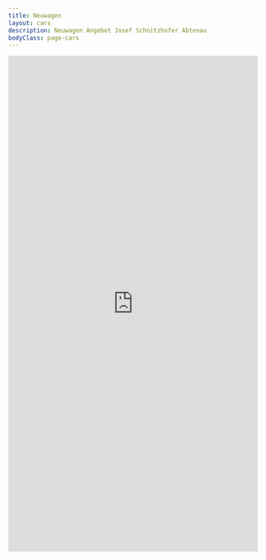 ```yaml
---
title: Neuwagen
layout: cars
description: Neuwagen Angebot Josef Schnitzhofer Abtenau
bodyClass: page-cars
---
```


<iframe src="https://fahrzeuge.schnitzhofer.at/auto-suchen/?navset=&search%5Bbrand%5D=&search%5Bmodel%5D=&search%5Bcar-type%5D=neu&search%5Bsegment-type%5D=&search%5Bdisplay_price%5D%5Bmin%5D=500&search%5Bdisplay_price%5D%5Bmax%5D=150000&search%5Bmileage%5D%5Bmin%5D=0&search%5Bmileage%5D%5Bmax%5D=300000&search%5Bq%5D=&search%5Blocation_since%5D%5Bmax%5D=&search%5Bdisplay_as_top%5D=&search%5Border_by%5D=title%7CASC&search%5Bpage_size%5D=12&search%5Baction%5D=searchSend&template="
  width="100%"
  height="1000px;"
  name="Gebrauchtwagen"
  style="border: none; overflow-y: gone;">
  <p>Ihr Browser kann leider keine eingebetteten Frames anzeigen:
  Sie können die eingebettete Seite über den folgenden Verweis aufrufen:
  <a href="fahrzeuge.schnitzhofer.at">SELFHTML</a>
  </p>
</iframe>


